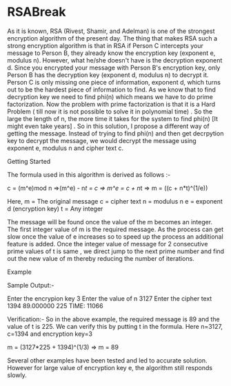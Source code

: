 # RSABreak

As it is known, RSA (Rivest, Shamir, and Adelman) is one of the strongest encryption algorithm of the present day. The thing that makes RSA such a strong encryption algorithm is that in RSA if Person C intercepts your message to Person B, they already know the encryption key (exponent e, modulus n).  However, what he/she doesn't have is the decryption exponent d.  Since you encrypted your message with Person B's encryption key, only Person B has the decryption key (exponent d, modulus n) to decrypt it.  Person C is only missing one piece of information, exponent d, which turns out to be the hardest piece of information to find. As we know that to find decryption key we need to find phi(n) which means we have to do prime factorization. Now the problem with prime factorization is that it is a Hard Problem ( till now it is not possible to solve it in polynomial time) . So the large the length of n, the more time it takes for the system to find phi(n) [It might even take years] . So in this solution, I propose a different way of getting the message. Instead of trying to find phi(n) and then get decrpytion key to decrypt the message, we would decrypt the message using exponent e, modulus n and cipher text c.


Getting Started

The formula used in this algorithm is derived as follows :-

c = (m^e)mod n 
=>(m^e) - n*t = c
=> m^e = c + n*t
=> m = ((c + n*t)^(1/e))

Here, 
m = The original message
c = cipher text
n = modulus n
e = exponent d (encryption key)
t = Any integer

The message will be found once the value of the m becomes an integer. The first integer value of m is the required message. As the process can get slow once the value of e increases so to speed up the process an additional feature is added. Once the integer value of message for 2 consecutive prime values of t is same , we direct jump to the next prime number and find out the new value of m thereby reducing the number of iterations. 

Example
 
Sample Output:-

Enter the encrypion key 
3
Enter the value of n 
3127
Enter the cipher text 
1394
89.000000          225
TIME: 11066

Verification:-
So in the above example, the required message is 89 and the value of t is 225. We can verify this by putting t in the formula.
Here n=3127, c=1394 and encryption key=3

m = (3127*225 + 1394)^(1/3)
=> m = 89

Several other examples have been tested and led to accurate solution. However for large value of encryption key e, the algorithm still responds slowly.
